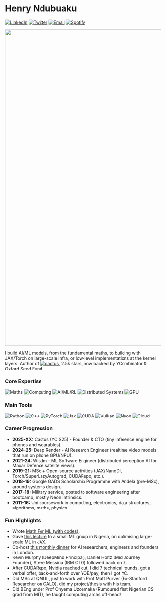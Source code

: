 # Henry Ndubuaku

[![LinkedIn][linkedin-shield]][linkedin-url]
[![Twitter][twitter-shield]][twitter-url]
[![Email][gmail1-shield]][gmail1-url]
[![Spotify][spotify-shield]][spotify-url]

[gmail1-shield]: https://img.shields.io/badge/Gmail-555?style=for-the-badge&logo=gmail&logoColor=white
[gmail1-url]: ndubuakuhenry@gmail.com

[linkedin-shield]: https://img.shields.io/badge/-LinkedIn-black.svg?style=for-the-badge&logo=linkedin&colorB=555
[linkedin-url]: https://linkedin.com/in/henry-ndubuaku-7b6350b8

[twitter-shield]: https://img.shields.io/badge/Twitter-555?style=for-the-badge&logo=twitter&logoColor=white
[twitter-url]: https://twitter.com/hmunachii

[spotify-shield]: https://img.shields.io/badge/Spotify-555?style=for-the-badge&logo=spotify&logoColor=white
[spotify-url]: https://open.spotify.com/playlist/656vFNTyI2ZDsxgdQFaPHA?si=c2ff4aa84f6d42c4


<p align="center">
  <img src="assets/banner.gif" width=1024>
</p>


I build AI/ML models, from the fundamental maths, to building with JAX/Torch on large-scale infra, or low-level implementations at the kernel layers. Author of [![cactus](https://img.shields.io/badge/cactus-000000?style=flat&logo=github&logoColor=white)](https://github.com/cactus-compute/cactus), 2.5k stars, now backed by YCombinator & Oxford Seed Fund.

### Core Expertise 
![Maths](https://img.shields.io/badge/Maths-DE713C?style=flat&logo=tiny&logoColor=white)
![Computing](https://img.shields.io/badge/Computing-black?style=flat&logo=tiny&logoColor=white)
![AI/ML/RL](https://img.shields.io/badge/AI/ML/RL-20B2AA?style=flat&logo=tiny&logoColor=white)
![Distributed Systems](https://img.shields.io/badge/Distributed_Systems-E59079?style=flat&logo=tiny&logoColor=white)
![GPU](https://img.shields.io/badge/GPU/HPC-556B2F?style=flat&logo=tiny&logoColor=white)

### Main Tools  
![Python](https://img.shields.io/badge/Python-3776AB?style=flat&logo=python&logoColor=white)
![C++](https://img.shields.io/badge/C/C++-00599C?style=flat&logo=cplusplus&logoColor=white)
![PyTorch](https://img.shields.io/badge/PyTorch-EE4C2C?style=flat&logo=pytorch&logoColor=white)
![Jax](https://img.shields.io/badge/Jax-purple?style=flat&logo=pytorch&logoColor=white)
![CUDA](https://img.shields.io/badge/CUDA-76B900?style=flat&logo=nvidia&logoColor=white)
![Vulkan](https://img.shields.io/badge/Vulkan-AC162C?style=flat&logo=vulkan&logoColor=white)
![Neon](https://img.shields.io/badge/Neon-0091BD?style=flat&logo=arm&logoColor=white)
![Cloud](https://img.shields.io/badge/Cloud/Docker/K8-4285F4?style=flat&logo=googlecloud&logoColor=white)

### Career Progression 
- **2025-XX:** Cactus (YC S25) - Founder & CTO (tiny inference engine for phones and wearables).
- **2024-25:** Deep Render - AI Research Engineer (realtime video models that run on phone GPU/NPU).
- **2021-24:** Wisdm - ML Software Engineer (distributed perception AI for Maxar Defence satelite views).
- **2019-21:** MSc + Open-source activities (JAX/NanoDl, Torch/SuperLazyAutograd, CUDARepo, etc.).
- **2018-19:** Google GADS Scholarship Programme with Andela (pre-MSc), around systems design.
- **2017-18:** Military service, posted to software engineering after bootcamp, mostly Neon intrinsics. 
- **2011-16:** Uni coursework in computing, electronics, data structures, algorithms, maths, physics.

### Fun Highlights 
- Wrote [Math For ML (with codes)](https://colab.research.google.com/drive/1ftH86vZMbspy1QvW4cHlTTv3GOMmdZ_H?usp=sharing).
- Gave [this lecture](https://www.youtube.com/live/GJYpAl8pHmI?si=t4CTT9ndeu4EKItc) to a small ML group in Nigeria, on optimising large-scale ML in JAX.
- Co-host [this monthly dinner](https://lu.ma/ldnnexus) for AI researchers, engineers and founders in London. 
- Kevin Murphy (DeepMind Principal), Daniel Holtz (Mid Journey Founder), Steve Messina (IBM CTO) followed back on X.
- After CUDARepo, Nvidia reached out, I did 7 technical rounds, got a verbal offer, back-and-forth over YOE/pay, then I got YC.
- Did MSc at QMUL, just to work with Prof Matt Purver (Ex-Stanford Researcher on CALO), did my project/thesis with his team.
- Did BEng under Prof Onyema Uzoamaka (Rumoured first Nigerian CS grad from MIT), he taught computing archs off-head! 
